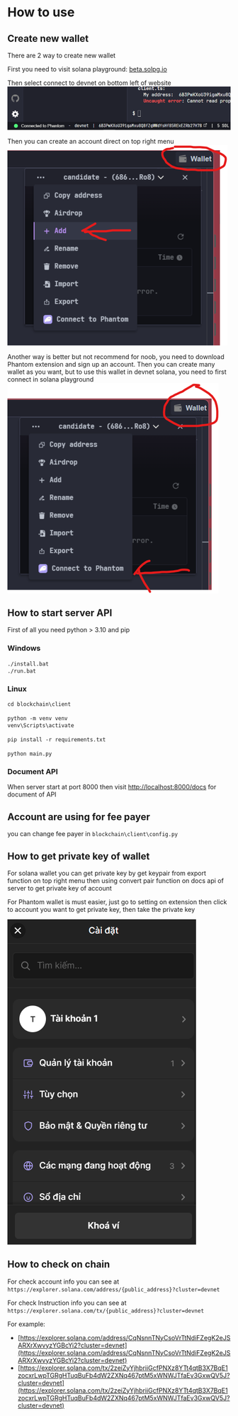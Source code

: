 # How to use
## Create new wallet

There are 2 way to create new wallet

First you need to visit solana playground: [beta.solpg.io](https://beta.solpg.io/)

Then select connect to devnet on bottom left of website
![](backend/tutorial/01.png)

Then you can create an account direct on top right menu
![](backend/tutorial/02.png)

Another way is better but not recommend for noob, you need to download Phantom extension and sign up an account. Then you can create many wallet as you want, but to use this wallet in devnet solana, you need to first connect in solana playground
![](backend/tutorial/03.png)

## How to start server API

First of all you need python > 3.10 and pip

### Windows
```
./install.bat
./run.bat
```

### Linux
```
cd blockchain\client

python -m venv venv
venv\Scripts\activate

pip install -r requirements.txt

python main.py
```

### Document API

When server start at port 8000 then visit [http://localhost:8000/docs](http://localhost:8000/docs) for document of API

## Account are using for fee payer

you can change fee payer in `blockchain\client\config.py`

## How to get private key of wallet

For solana wallet you can get private key by get keypair from export function on top right menu then using convert pair function on docs api of server to get private key of account

For Phantom wallet is must easier, just go to setting on extension then click to account you want to get private key, then take the private key

![](backend/tutorial/04.png)

## How to check on chain

For check account info you can see at `https://explorer.solana.com/address/{public_address}?cluster=devnet`

For check Instruction info you can see at `https://explorer.solana.com/tx/{public_address}?cluster=devnet`

For example:
- [https://explorer.solana.com/address/CqNsnnTNyCsoVrTtNdiFZegK2eJSARXrXwvyzYGBcYi2?cluster=devnet](https://explorer.solana.com/address/CqNsnnTNyCsoVrTtNdiFZegK2eJSARXrXwvyzYGBcYi2?cluster=devnet)
- [https://explorer.solana.com/tx/2zeiZyYjhbriiGcfPNXz8YTt4qtB3X7BqE1zocxrLwpTGRgHTuqBuFb4dW2ZXNq467ptM5xWNWJTfaEv3GxwQV5J?cluster=devnet](https://explorer.solana.com/tx/2zeiZyYjhbriiGcfPNXz8YTt4qtB3X7BqE1zocxrLwpTGRgHTuqBuFb4dW2ZXNq467ptM5xWNWJTfaEv3GxwQV5J?cluster=devnet)